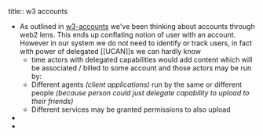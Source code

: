 title:: w3 accounts

- As outlined in [w3-accounts](https://hackmd.io/@gozala/w3-accounts) we've been thinking about accounts through web2 lens. This ends up conflating notion of user with an account. However in our system we do not need to identify or track users, in fact with power of delegated [[UCAN]]s we can hardly know
	- time actors with delegated capabilities would add content which will be associated / billed to some account and those actors may be run by:
	- Different agents *(client applications)* run by the same or different people *(because person could just delegate capability to upload to their friends)*
	- Different services may be granted permissions to also upload
-
-